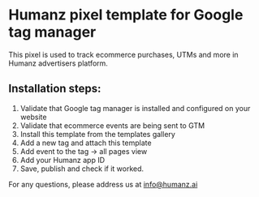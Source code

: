 # Humanz pixel template for Google tag manager
This pixel is used to track ecommerce purchases, UTMs and more in Humanz advertisers platform.

## Installation steps:
1. Validate that Google tag manager is installed and configured on your website
2. Validate that ecommerce events are being sent to GTM
3. Install this template from the templates gallery
4. Add a new tag and attach this template
5. Add event to the tag -> all pages view
6. Add your Humanz app ID
7. Save, publish and check if it worked.

For any questions, please address us at info@humanz.ai